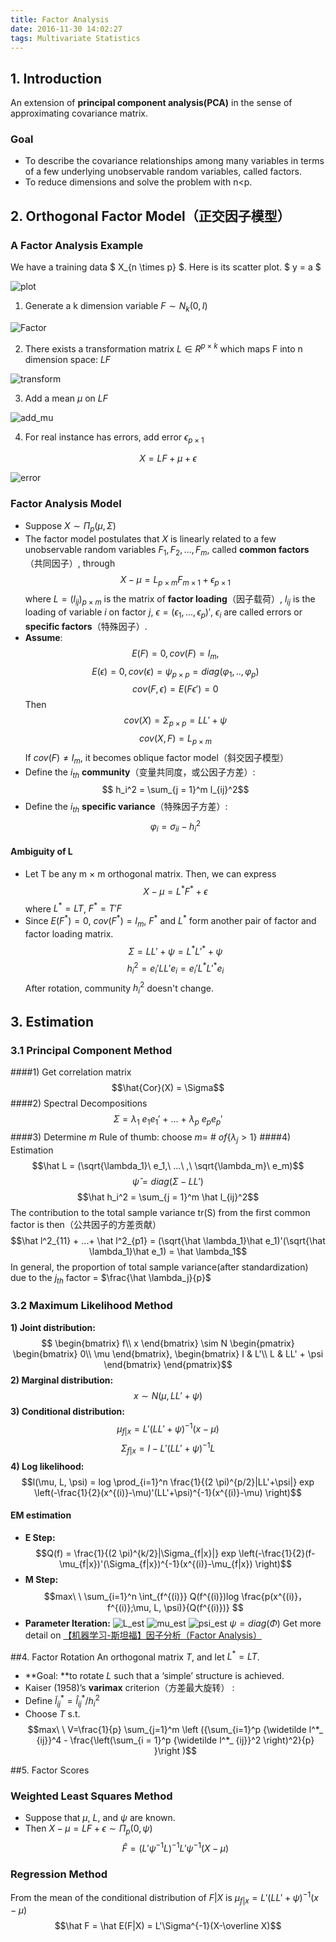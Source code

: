 ```yaml
---
title: Factor Analysis
date: 2016-11-30 14:02:27
tags: Multivariate Statistics
---
```

## 1. Introduction
 An extension of **principal component analysis(PCA)** in the sense of approximating covariance matrix.
### Goal
- To describe the covariance relationships among many variables in terms of a few underlying unobservable random variables, called factors.
- To reduce dimensions and solve the problem with n<p.

## 2. Orthogonal Factor Model（正交因子模型）
### A Factor Analysis Example
We have a  training data $ X_{n \times p} $. Here is its scatter plot. $ y = a $

![plot](http://images.cnblogs.com/cnblogs_com/jerrylead/201105/201105111557474219.png)

1. Generate a k dimension variable $F \sim N_k(0,I)$

![Factor](http://images.cnblogs.com/cnblogs_com/jerrylead/201105/201105111557493007.png)

2. There exists a transformation matrix $L \in R^{p \times k}$ which maps F into n dimension space: $LF$

![transform](http://images.cnblogs.com/cnblogs_com/jerrylead/201105/20110511155750367.png)

3. Add a mean $\mu$ on $LF$

![add_mu](http://images.cnblogs.com/cnblogs_com/jerrylead/201105/201105111557566675.png)

4. For real  instance has errors, add error $\epsilon_{p \times 1}$

$$X = LF+\mu + \epsilon$$

![error](http://images.cnblogs.com/cnblogs_com/jerrylead/201105/201105111558042959.png)

### Factor Analysis Model
- Suppose $X \sim \Pi_p(\mu, \Sigma)$
- The factor model postulates that $X$ is linearly related to a few unobservable random variables $F_1,F_2,...,F_m$, called **common factors**（共同因子）, through
$$X- \mu = L_{p \times m}F_{m \times 1} + \epsilon_{p \times 1}$$
where $L = (l_{ij})_{p \times m}$ is the matrix of **factor loading**（因子载荷）, $l_{ij}$ is the loading of variable $i$ on factor $j$, $\epsilon = (\epsilon_1, . . . , \epsilon_p)′$, $\epsilon_i$ are called errors or **specific factors**（特殊因子）.
- **Assume**: 
$$E(F) = 0, cov(F) = I_m, $$
$$E(\epsilon) = 0, cov(\epsilon) = \psi_{p \times p} = diag(\varphi_1,.., \varphi_p)$$
$$cov(F, \epsilon) = E(F \epsilon ') = 0$$
Then
$$cov(X) = \Sigma_{p \times p} = LL' + \psi$$
$$cov(X, F)  = L_{p \times m}$$
If $cov(F) \ne I_m$, it becomes oblique factor model（斜交因子模型）
- Define the $i_{th}$ **community**（变量共同度，或公因子方差）:
$$ h_i^2 = \sum_{j = 1}^m l_{ij}^2$$
- Define the $i_{th}$ **specific variance**（特殊因子方差）:
$$\varphi_i = \sigma_{ii} - h_i^2$$
#### Ambiguity of L
- Let T be any m × m orthogonal matrix. Then, we can express
$$X- \mu = L^*F^* + \epsilon$$
where $L^* = LT$, $F^* = T'F$
- Since $E(F^*) = 0$, $cov(F^*) = I_{m}$, $F^*$ and $L^*$ form another pair of factor and factor loading matrix.
$$ \Sigma = LL' + \psi = L^* L'^{*}  + \psi$$
$$h_i^2 = e_i'LL'e_i = e_i'L^*L'^*e_i$$
After rotation, community $h_i^2$ doesn't change.
## 3. Estimation
### 3.1 Principal Component Method 
####1) Get correlation matrix
$$\hat{Cor}(X) = \Sigma$$
####2) Spectral Decompositions
$$\Sigma = \lambda_1\ e_1e_1'\ +\ ...\ +\ \lambda_p\ e_pe_p'$$
####3) Determine $m$
Rule of thumb: choose $m =\ \# \ of \{\lambda_j>1\}$
####4) Estimation
$$\hat L = (\sqrt{\lambda_1}\ e_1,\ ...\ ,\ \sqrt{\lambda_m}\ e_m)$$
$$\hat \psi = diag(\Sigma - LL')$$
$$\hat h_i^2 = \sum_{j = 1}^m \hat l_{ij}^2$$
The contribution to the total sample variance tr(S) from the first common factor is then（公共因子的方差贡献）
$$\hat l^2_{11} + ...+ \hat l^2_{p1} = (\sqrt{\hat \lambda_1}\hat e_1)'(\sqrt{\hat \lambda_1}\hat e_1) = \hat \lambda_1$$
In general, the proportion of total sample variance(after standardization) due to the $j_{th}$ factor = $\frac{\hat \lambda_j}{p}$

### 3.2 Maximum Likelihood Method
**1) Joint distribution:**
$$
\begin{bmatrix}
 f\\
 x
 \end{bmatrix} \sim N \begin{pmatrix}
 \begin{bmatrix} 0\\
 \mu
 \end{bmatrix}, \begin{bmatrix}
 I & L'\\
 L & LL' + \psi
 \end{bmatrix}
 \end{pmatrix}$$
**2) Marginal distribution:**
$$x \sim N(\mu, LL'+\psi)$$
**3) Conditional distribution:**
$$\mu_{f|x} = L'(LL'+\psi)^{-1}(x-\mu)$$
$$\Sigma_{f|x} = I - L'(LL'+\psi)^{-1}L$$
**4) Log likelihood:** 
$$l(\mu, L, \psi) = log \prod_{i=1}^n \frac{1}{(2 \pi)^{p/2}|LL'+\psi|} exp \left(-\frac{1}{2}(x^{(i)}-\mu)'(LL'+\psi)^{-1}(x^{(i)}-\mu)  \right)$$
#### EM estimation
- **E Step:**
$$Q(f) = \frac{1}{(2 \pi)^{k/2}|\Sigma_{f|x}|} exp \left(-\frac{1}{2}(f-\mu_{f|x})'(\Sigma_{f|x})^{-1}(x^{(i)}-\mu_{f|x})  \right)$$
- **M Step:**
$$max\ \ \sum_{i=1}^n \int_{f^{(i)}} Q(f^{(i)})log \frac{p(x^{(i)}，f^{(i)};\mu, L, \psi)}{Q(f^{(i)})} $$
- **Parameter Iteration:**
![L_est](http://images.cnblogs.com/cnblogs_com/jerrylead/201105/201105111558444306.png)
![mu_est](http://images.cnblogs.com/cnblogs_com/jerrylead/201105/201105111558474881.png)
![psi_est](http://images.cnblogs.com/cnblogs_com/jerrylead/201105/201105111558484749.jpg)
$\psi = diag(\Phi)$
Get more detail on [【机器学习-斯坦福】因子分析（Factor Analysis） ](http://blog.csdn.net/littleqqqqq/article/details/50899717)

##4. Factor Rotation
An orthogonal matrix $T$, and let $L^* = LT$.
- **Goal: **to rotate $L$ such that a ‘simple’ structure is achieved.
- Kaiser (1958)’s **varimax** criterion（方差最大旋转） :
 - Define $\widetilde l^*_ {ij} = \hat l^*_{ij}/h_i^2$
 - Choose $T$ s.t.
$$max\ \ V=\frac{1}{p} \sum_{j=1}^m \left ({\sum_{i=1}^p {\widetilde l^*_ {ij}}^4 - \frac{\left(\sum_{i = 1}^p {\widetilde l^*_ {ij}}^2 \right)^2}{p} }\right )$$


##5. Factor Scores
### Weighted Least Squares Method
- Suppose that $\mu$, $L$, and $\psi$ are known.
- Then $X-\mu = LF + \epsilon \sim \Pi_p(0, \psi)$
$$\hat F = (L' \psi ^{-1}L)^{-1}L' \psi^{-1} (X-\mu)$$
### Regression Method
From the mean of the conditional distribution of $F|X$ is 
$\mu_{f|x} = L'(LL'+\psi)^{-1}(x-\mu)$
$$\hat F = \hat E(F|X) = L'\Sigma^{-1}(X-\overline X)$$



